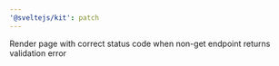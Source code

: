```yaml
---
'@sveltejs/kit': patch
---
```


Render page with correct status code when non-get endpoint returns validation error
